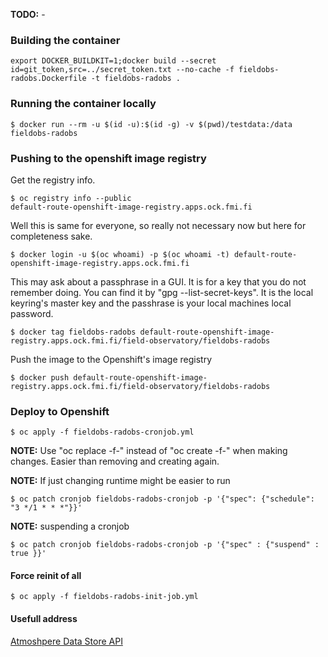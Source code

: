 **TODO:** -

### Building the container

    export DOCKER_BUILDKIT=1;docker build --secret id=git_token,src=../secret_token.txt --no-cache -f fieldobs-radobs.Dockerfile -t fieldobs-radobs .

### Running the container locally

    $ docker run --rm -u $(id -u):$(id -g) -v $(pwd)/testdata:/data fieldobs-radobs

### Pushing to the openshift image registry
Get the registry info.

    $ oc registry info --public
    default-route-openshift-image-registry.apps.ock.fmi.fi

Well this is same for everyone, so really not necessary now but here for completeness sake.

    $ docker login -u $(oc whoami) -p $(oc whoami -t) default-route-openshift-image-registry.apps.ock.fmi.fi

This may ask about a passphrase in a GUI. It is for a key that you do not remember doing. 
You can find it by "gpg --list-secret-keys". 
It is the local keyring's master key and the passhrase is your local machines local password.

    $ docker tag fieldobs-radobs default-route-openshift-image-registry.apps.ock.fmi.fi/field-observatory/fieldobs-radobs

Push the image to the Openshift's image registry

    $ docker push default-route-openshift-image-registry.apps.ock.fmi.fi/field-observatory/fieldobs-radobs

### Deploy to Openshift

    $ oc apply -f fieldobs-radobs-cronjob.yml

**NOTE:** Use "oc replace -f-" instead of "oc create -f-" when making changes. Easier than removing and creating again.

**NOTE:** If just changing runtime might be easier to run 

    $ oc patch cronjob fieldobs-radobs-cronjob -p '{"spec": {"schedule": "3 */1 * * *"}}'

**NOTE:** suspending a cronjob

    $ oc patch cronjob fieldobs-radobs-cronjob -p '{"spec" : {"suspend" : true }}'

#### Force reinit of all

    $ oc apply -f fieldobs-radobs-init-job.yml

#### Usefull address

[Atmoshpere Data Store API](https://ads.atmosphere.copernicus.eu/api)

